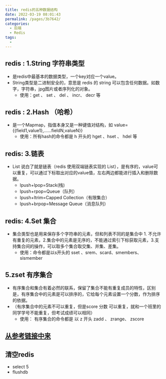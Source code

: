 ```yaml
---
title: redis的五种数据结构
date: 2022-03-19 08:01:43
permalink: /pages/3b7642/
categories:
  - 后端
  - Redis
tags:
  - 
---
```


## redis : 1.String 字符串类型
  * 是redis中最基本的数据类型，一个key对应一个value。
  * String类型是二进制安全的，意思是 redis 的 string 可以包含任何数据。如数字，字符串，jpg图片或者序列化的对象。
    * 使用：get 、 set 、 del 、 incr、 decr 等

## redis : 2.Hash （哈希）
  * 是一个Mapmap，指值本身又是一种键值对结构，如 value={{field1,value1},......fieldN,valueN}}
    * 使用：所有hash的命令都是  h   开头的     hget  、hset 、  hdel 等


## redis: 3.链表 
  * List 说白了就是链表（redis 使用双端链表实现的 List），是有序的，value可以重复，可以通过下标取出对应的value值，左右两边都能进行插入和删除数据。
    * lpush+lpop=Stack(栈)
    * lpush+rpop=Queue（队列）
    * lpush+ltrim=Capped Collection（有限集合）
    * lpush+brpop=Message Queue（消息队列）

## redis: 4.Set   集合
  * 集合类型也是用来保存多个字符串的元素，但和列表不同的是集合中  1. 不允许有重复的元素，2.集合中的元素是无序的，不能通过索引下标获取元素，3.支持集合间的操作，可以取多个集合取交集、并集、差集。
    * 使用：命令都是以s开头的  sset 、srem、scard、smembers、sismember


## 5.zset  有序集合
  * 有序集合和集合有着必然的联系，保留了集合不能有重复成员的特性，区别是，有序集合中的元素是可以排序的，它给每个元素设置一个分数，作为排序的依据。
  * （有序集合中的元素不可以重复，但是score 分数 可以重复，就和一个班里的同学学号不能重复，但考试成绩可以相同）
    * 使用： 有序集合的命令都是 以  z  开头    zadd 、 zrange、 zscore

## [从参考链接中来](https://www.cnblogs.com/haoprogrammer/p/11065461.html)


## 清空redis 
  * select 5
  * flushdb



